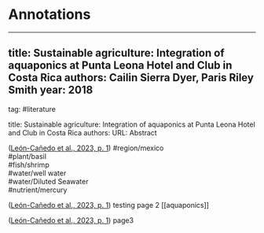 # Annotations

---
title: Sustainable agriculture: Integration of aquaponics at Punta Leona Hotel and Club in Costa Rica
authors: Cailin Sierra Dyer, Paris Riley Smith
year: 2018
---
tag: #literature

title: Sustainable agriculture: Integration of aquaponics at Punta Leona Hotel and Club in Costa Rica
authors: 
URL: 
Abstract



([León-Cañedo et al., 2023, p. 1](zotero://select/library/items/ARMWV3PM)) #region/mexico  
#plant/basil  
#fish/shrimp  
#water/well water  
#water/Diluted Seawater  
#nutrient/mercury

([León-Cañedo et al., 2023, p. 1](zotero://select/library/items/ARMWV3PM)) testing page 2 [[aquaponics]]

([León-Cañedo et al., 2023, p. 1](zotero://select/library/items/ARMWV3PM)) page3